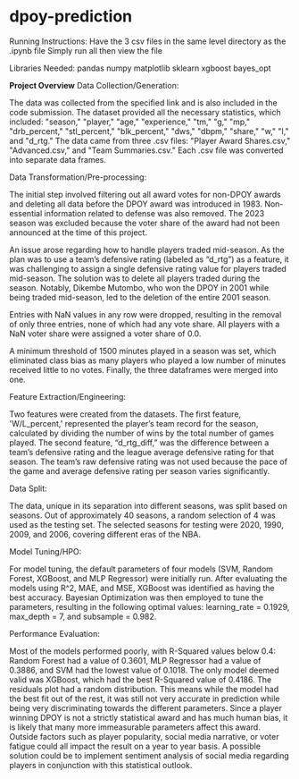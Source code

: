 # dpoy-prediction
Running Instructions: 
Have the 3 csv files in the same level directory as the .ipynb file
Simply run all then view the file

Libraries Needed:
  pandas
  numpy
  matplotlib
  sklearn
  xgboost
  bayes_opt

**Project Overview**
Data Collection/Generation:

The data was collected from the specified link and is also included in the code submission. The dataset provided all the necessary statistics, which included: "season," "player," "age," "experience," "tm," "g," "mp," "drb_percent," "stl_percent," "blk_percent," "dws," "dbpm," "share," "w," "l," and "d_rtg." The data came from three .csv files: "Player Award Shares.csv," "Advanced.csv," and "Team Summaries.csv." Each .csv file was converted into separate data frames.

Data Transformation/Pre-processing:

The initial step involved filtering out all award votes for non-DPOY awards and deleting all data before the DPOY award was introduced in 1983. Non-essential information related to defense was also removed. The 2023 season was excluded because the voter share of the award had not been announced at the time of this project.

An issue arose regarding how to handle players traded mid-season. As the plan was to use a team’s defensive rating (labeled as “d_rtg”) as a feature, it was challenging to assign a single defensive rating value for players traded mid-season. The solution was to delete all players traded during the season. Notably, Dikembe Mutombo, who won the DPOY in 2001 while being traded mid-season, led to the deletion of the entire 2001 season.

Entries with NaN values in any row were dropped, resulting in the removal of only three entries, none of which had any vote share. All players with a NaN voter share were assigned a voter share of 0.0.

A minimum threshold of 1500 minutes played in a season was set, which eliminated class bias as many players who played a low number of minutes received little to no votes. Finally, the three dataframes were merged into one.

Feature Extraction/Engineering:

Two features were created from the datasets. The first feature, 'W/L_percent,' represented the player’s team record for the season, calculated by dividing the number of wins by the total number of games played. The second feature, “d_rtg_diff,” was the difference between a team’s defensive rating and the league average defensive rating for that season. The team’s raw defensive rating was not used because the pace of the game and average defensive rating per season varies significantly.

Data Split:

The data, unique in its separation into different seasons, was split based on seasons. Out of approximately 40 seasons, a random selection of 4 was used as the testing set. The selected seasons for testing were 2020, 1990, 2009, and 2006, covering different eras of the NBA.

Model Tuning/HPO:

For model tuning, the default parameters of four models (SVM, Random Forest, XGBoost, and MLP Regressor) were initially run. After evaluating the models using R^2, MAE, and MSE, XGBoost was identified as having the best accuracy. Bayesian Optimization was then employed to tune the parameters, resulting in the following optimal values: learning_rate = 0.1929, max_depth = 7, and subsample = 0.982.

Performance Evaluation:

Most of the models performed poorly, with R-Squared values below 0.4: Random Forest had a value of 0.3601, MLP Regressor had a value of 0.3886, and SVM had the lowest value of 0.1018. The only model deemed valid was XGBoost, which had the best R-Squared value of 0.4186. The residuals plot had a random distribution. This means while the model had the best fit out of the rest, it was still not very accurate in prediction while being very discriminating towards the different parameters. Since a player winning DPOY is not a strictly statistical award and has much human bias, it is likely that many more immeasurable parameters affect this award. Outside factors such as player popularity, social media narrative, or voter fatigue could all impact the result on a year to year basis. A possible solution could be to implement sentiment analysis of social media regarding players in conjunction with this statistical outlook. 
